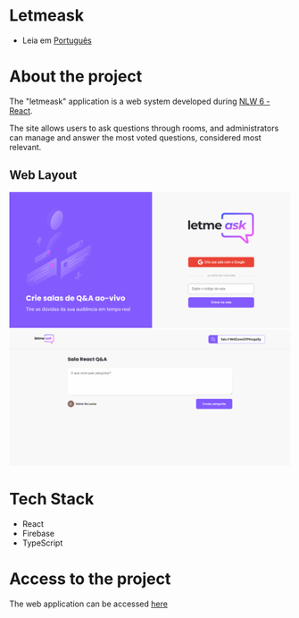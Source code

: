 # Letmeask

* Leia em [Português](https://github.com/kelvin-feltrin/NLW-letmeask/blob/main/README-pt.md)

# About the project

The "letmeask" application is a web system developed during [NLW 6 - React](https://app.rocketseat.com.br/ "Site Rocketseat").

The site allows users to ask questions through rooms, and administrators can manage and answer the most voted questions, considered most relevant.

## Web Layout
![Web 1](https://github.com/kelvin-feltrin/NLW-letmeask/blob/main/assets/web-1.png)
![Web 2](https://github.com/kelvin-feltrin/NLW-letmeask/blob/main/assets/web-2.png)

# Tech Stack
- React
- Firebase
- TypeScript

# Access to the project
The web application can be accessed [here](https://letmeask-f8b72.web.app/ "Site do projeto")
